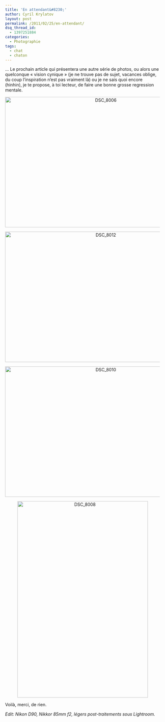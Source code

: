```yaml
---
title: 'En attendant&#8230;'
author: Cyril Krylatov
layout: post
permalink: /2011/02/25/en-attendant/
dsq_thread_id:
  - 1397251884
categories:
  - Photographie
tags:
  - chat
  - chaton
---
```

&#8230; Le prochain article qui présentera une autre série de photos, ou alors une quelconque &laquo;&nbsp;vision cynique&nbsp;&raquo; (je ne trouve pas de sujet, vacances oblige, du coup l&rsquo;inspiration n&rsquo;est pas vraiment là) ou je ne sais quoi encore (hinhin), je te propose, à toi lecteur, de faire une bonne grosse regression mentale.

<p style="text-align:center;">
  <a href="http://www.flickr.com/photos/dondapo/5466072241/" title="DSC_8006 de Cyril Krylatov, sur Flickr"><img src="http://farm6.static.flickr.com/5017/5466072241_676f0966ec_z.jpg" width="640" height="425" alt="DSC_8006" /></a>
</p>

<!--more-->

<p style="text-align:center;">
  <a href="http://www.flickr.com/photos/dondapo/5466143005/" title="DSC_8012 de Cyril Krylatov, sur Flickr"><img src="http://farm6.static.flickr.com/5217/5466143005_677d99e8d1_z.jpg" width="640" height="425" alt="DSC_8012" /></a>
</p>

<p style="text-align:center;">
  <a href="http://www.flickr.com/photos/dondapo/5466122507/" title="DSC_8010 de Cyril Krylatov, sur Flickr"><img src="http://farm6.static.flickr.com/5015/5466122507_602395fd7a_z.jpg" width="640" height="425" alt="DSC_8010" /></a>
</p>

<p style="text-align:center;">
  <a href="http://www.flickr.com/photos/dondapo/5466098445/" title="DSC_8008 de Cyril Krylatov, sur Flickr"><img src="http://farm6.static.flickr.com/5137/5466098445_589d8688c9_z.jpg" width="425" height="640" alt="DSC_8008" /></a>
</p>

Voilà, merci, de rien.

*Edit: Nikon D90, Nikkor 85mm f2, légers post-traitements sous Lightroom.*